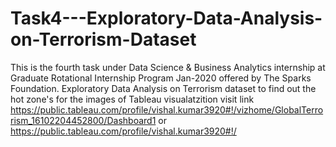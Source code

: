 # Task4---Exploratory-Data-Analysis-on-Terrorism-Dataset
This is the fourth task under Data Science &amp; Business Analytics internship at Graduate Rotational Internship Program Jan-2020 offered by The Sparks Foundation. Exploratory Data Analysis on Terrorism dataset to find out the hot zone's
for the images of Tableau visualatzition visit link https://public.tableau.com/profile/vishal.kumar3920#!/vizhome/GlobalTerrorism_16102204452800/Dashboard1 or https://public.tableau.com/profile/vishal.kumar3920#!/
